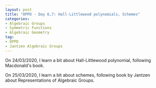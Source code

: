```yaml
---
layout: post
title: "OPPD - Day 6,7: Hall-Littlewood polynomials, Schemes"
categories: 
- Algebraic Groups
- Symmetric Functions
- Algebraic Geometry
tag: 
- OPPD
- Jantzen Algebraic Groups
---
```


On 24/03/2020, I learn a bit about Hall-Littlewood polynomial, following
Macdonald's book.
 
On 25/03/2020, I learn a bit about schemes, following book by 
Jantzen about Representations of Algebraic Groups. 